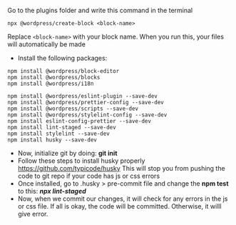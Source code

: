 Go to the plugins folder and write this command in the terminal

`npx @wordpress/create-block <block-name>`

Replace `<block-name>` with your block name. When you run this, your files will automatically be made 

- Install the following packages:

```
npm install @wordpress/block-editor
npm install @wordpress/blocks
npm install @wordpress/i18n

npm install @wordpress/eslint-plugin --save-dev
npm install @wordpress/prettier-config --save-dev
npm install @wordpress/scripts --save-dev
npm install @wordpress/stylelint-config --save-dev
npm install eslint-config-prettier --save-dev
npm install lint-staged --save-dev
npm install stylelint --save-dev
npm install husky --save-dev
```

- Now, initialize git by doing: **git init**
- Follow these steps to install husky properly https://github.com/typicode/husky
This will stop you from pushing the code to git repo if your code has js or css errors
- Once installed, go to .husky > pre-commit file and change the **npm test** to this:
***npx lint-staged***
- Now, when we commit our changes, it will check for any errors in the js or css file. If all is okay, the code will be committed. Otherwise, it willl give error.
